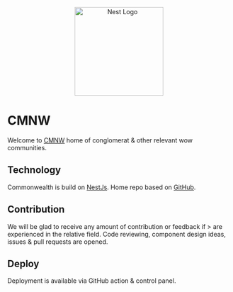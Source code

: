 <p align="center">
  <a href="http://cmnw.me/" target="blank"><img src="https://user-images.githubusercontent.com/907696/221422670-61897db8-4bbc-4436-969f-bdc5cf194275.svg" width="200" alt="Nest Logo" /></a>
</p>


# CMNW

Welcome to [CMNW](https://cmnw.me/) home of conglomerat & other relevant wow communities.

## Technology

Commonwealth is build on [NestJs](https://nestjs.com). Home repo based on [GitHub](https://github.com/AlexZeDim/cmnw).

## Contribution

We will be glad to receive any amount of contribution or feedback if > are experienced in the relative field. Code reviewing, component design ideas, issues & pull requests are opened.

## Deploy

Deployment is available via GitHub action & control panel.
